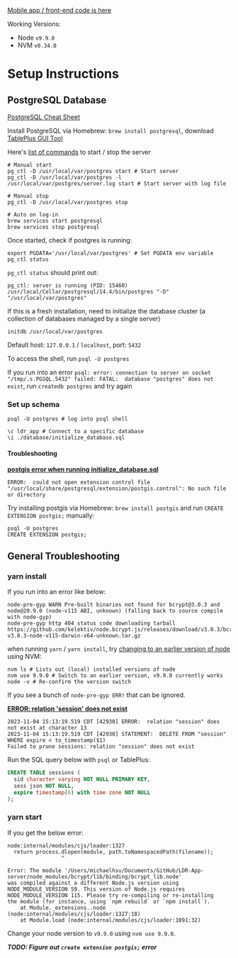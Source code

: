 [Mobile app / front-end code is here](https://github.com/hsunami10/LDR-App-client/)

Working Versions:
- Node `v9.9.0`
- NVM `v0.34.0`

# Setup Instructions

## PostgreSQL Database

[PostgreSQL Cheat Sheet](https://www.postgresqltutorial.com/postgresql-cheat-sheet/)

Install PostgreSQL via Homebrew: `brew install postgresql`, download [TablePlus GUI Tool](https://tableplus.com/)

Here's [list of commands](https://tableplus.com/blog/2018/10/how-to-start-stop-restart-postgresql-server.html) to start / stop the server

```shell
# Manual start
pg_ctl -D /usr/local/var/postgres start # Start server
pg_ctl -D /usr/local/var/postgres -l /usr/local/var/postgres/server.log start # Start server with log file

# Manual stop
pg_ctl -D /usr/local/var/postgres stop

# Auto on log-in
brew services start postgresql
brew services stop postgresql
```

Once started, check if postgres is running:

```shell
export PGDATA='/usr/local/var/postgres' # Set PGDATA env variable
pg_ctl status
```

`pg_ctl status` should print out:

```shell
pg_ctl: server is running (PID: 15460)
/usr/local/Cellar/postgresql/14.4/bin/postgres "-D" "/usr/local/var/postgres"
```

If this is a fresh installation, need to initialize the database cluster (a collection of databases managed by a single server)

```shell
initdb /usr/local/var/postgres
```



Default host: `127.0.0.1` / `localhost`, port: `5432`

To access the shell, run `psql -U postgres`

If you run into an error `psql: error: connection to server on socket "/tmp/.s.PGSQL.5432" failed: FATAL:  database "postgres" does not exist`, run `createdb postgres` and try again

### Set up schema

```shell
psql -U postgres # log into psql shell

\c ldr_app # Connect to a specific database
\i ./database/initialize_database.sql
```

#### Troubleshooting

**[postgis error when running initialize_database.sql](https://morphocode.com/how-to-install-postgis-on-mac-os-x/)**

```shell
ERROR:  could not open extension control file "/usr/local/share/postgresql/extension/postgis.control": No such file or directory
```

Try installing postgis via Homebrew: `brew install postgis` and run `CREATE EXTENSION postgis;` manually:

```shell
psql -U postgres
CREATE EXTENSION postgis;
```

## General Troubleshooting

### yarn install

If you run into an error like below:

```shell
node-pre-gyp WARN Pre-built binaries not found for bcrypt@3.0.3 and node@20.9.0 (node-v115 ABI, unknown) (falling back to source compile with node-gyp) 
node-pre-gyp http 404 status code downloading tarball https://github.com/kelektiv/node.bcrypt.js/releases/download/v3.0.3/bcrypt_lib-v3.0.3-node-v115-darwin-x64-unknown.tar.gz 
```

when running `yarn` / `yarn install`, try [changing to an earlier version of node](https://github.com/kelektiv/node.bcrypt.js/issues/725#issuecomment-607750417) using NVM:

```shell
nvm ls # Lists out (local) installed versions of node
nvm use 9.9.0 # Switch to an earlier version, v9.9.0 currently works
node -v # Re-confirm the version switch
```

If you see a bunch of `node-pre-gyp ERR!` that can be ignored.

**[ERROR: relation 'session' does not exist](https://stackoverflow.com/a/71285712)**

```shell
2023-11-04 15:13:19.519 CDT [42930] ERROR:  relation "session" does not exist at character 13
2023-11-04 15:13:19.519 CDT [42930] STATEMENT:  DELETE FROM "session" WHERE expire < to_timestamp($1)
Failed to prune sessions: relation "session" does not exist
```

Run the SQL query below with `psql` or TablePlus:

```sql
CREATE TABLE sessions (
  sid character varying NOT NULL PRIMARY KEY,
  sess json NOT NULL,
  expire timestamp(6) with time zone NOT NULL
);
```
### yarn start
If you get the below error:
```shell
node:internal/modules/cjs/loader:1327
  return process.dlopen(module, path.toNamespacedPath(filename));
                 ^

Error: The module '/Users/michaelhsu/Documents/GitHub/LDR-App-server/node_modules/bcrypt/lib/binding/bcrypt_lib.node'
was compiled against a different Node.js version using
NODE_MODULE_VERSION 59. This version of Node.js requires
NODE_MODULE_VERSION 115. Please try re-compiling or re-installing
the module (for instance, using `npm rebuild` or `npm install`).
    at Module._extensions..node (node:internal/modules/cjs/loader:1327:18)
    at Module.load (node:internal/modules/cjs/loader:1091:32)
```
Change your node version to `v9.9.0` using `nvm use 9.9.0`.

***TODO: Figure out `create extension postgis;` error***
